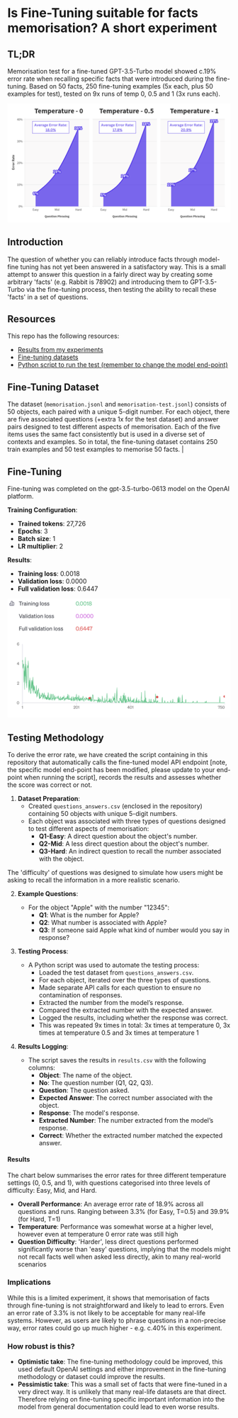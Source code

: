 # Is Fine-Tuning suitable for facts memorisation? A short experiment

## TL;DR
Memorisation test for a fine-tuned GPT-3.5-Turbo model showed c.19% error rate when recalling specific facts that were introduced during the fine-tuning. Based on 50 facts, 250 fine-tuning examples (5x each, plus 50 examples for test), tested on 9x runs of temp 0, 0.5 and 1 (3x runs each).

![Average Error Rate](https://github.com/petergpt/Fine-Tuning-Memorisation-Experiement-GPT-35/blob/main/Pics/summary%20chart.png)


## Introduction
The question of whether you can reliably introduce facts through model-fine tuning has not yet been answered in a satisfactory way. This is a small attempt to answer this question in a fairly direct way by creating some arbitrary 'facts' (e.g. Rabbit is 78902) and introducing them to GPT-3.5-Turbo via the fine-tuning process, then testing the ability to recall these 'facts' in a set of questions.

## Resources
This repo has the following resources:

- [Results from my experiments](https://github.com/petergpt/Fine-Tuning-Memorisation-Experiement-GPT-35/blob/main/all_results.csv)
- [Fine-tuning datasets](https://github.com/petergpt/Fine-Tuning-Memorisation-Experiement-GPT-35/tree/main/fine-tuning%20datasets)
- [Python script to run the test (remember to change the model end-point)](https://github.com/petergpt/Fine-Tuning-Memorisation-Experiement-GPT-35/blob/main/main.py)

## Fine-Tuning Dataset
The dataset (`memorisation.jsonl` and `memorisation-test.jsonl`) consists of 50 objects, each paired with a unique 5-digit number. For each object, there are five associated questions (+extra 1x for the test dataset) and answer pairs designed to test different aspects of memorisation. Each of the five items uses the same fact consistently but is used in a diverse set of contexts and examples. So in total, the fine-tuning dataset contains 250 train examples and 50 test examples to memorise 50 facts.                                    |

## Fine-Tuning
Fine-tuning was completed on the gpt-3.5-turbo-0613 model on the OpenAI platform.

**Training Configuration**:
   - **Trained tokens**: 27,726
   - **Epochs**: 3
   - **Batch size**: 1
   - **LR multiplier**: 2

**Results**:
   - **Training loss**: 0.0018
   - **Validation loss**: 0.0000
   - **Full validation loss**: 0.6447

![Training Loss](https://github.com/petergpt/Fine-Tuning-Memorisation-Experiement-GPT-35/blob/main/Pics/training%20loss.png)

## Testing Methodology
To derive the error rate, we have created the script containing in this repository that automatically calls the fine-tuned model API endpoint [note, the specific model end-point has been modified, please update to your end-point when running the script], records the results and assesses whether the score was correct or not.

1. **Dataset Preparation**:
   - Created `questions_answers.csv` (enclosed in the repository) containing 50 objects with unique 5-digit numbers.
   - Each object was associated with three types of questions designed to test different aspects of memorisation:
     - **Q1-Easy**: A direct question about the object's number.
     - **Q2-Mid**: A less direct question about the object's number.
     - **Q3-Hard**: An indirect question to recall the number associated with the object.

The 'difficulty' of questions was designed to simulate how users might be asking to recall the information in a more realistic scenario.

2. **Example Questions**:
   - For the object "Apple" with the number "12345":
     - **Q1**: What is the number for Apple?
     - **Q2**: What number is associated with Apple?
     - **Q3**: If someone said Apple what kind of number would you say in response?

3. **Testing Process**:
   - A Python script was used to automate the testing process:
     - Loaded the test dataset from `questions_answers.csv`.
     - For each object, iterated over the three types of questions.
     - Made separate API calls for each question to ensure no contamination of responses.
     - Extracted the number from the model’s response.
     - Compared the extracted number with the expected answer.
     - Logged the results, including whether the response was correct.
     - This was repeated 9x times in total: 3x times at temperature 0, 3x times at temperature 0.5 and 3x times at temperature 1

4. **Results Logging**:
   - The script saves the results in `results.csv` with the following columns:
     - **Object**: The name of the object.
     - **No**: The question number (Q1, Q2, Q3).
     - **Question**: The question asked.
     - **Expected Answer**: The correct number associated with the object.
     - **Response**: The model's response.
     - **Extracted Number**: The number extracted from the model’s response.
     - **Correct**: Whether the extracted number matched the expected answer.

#### Results
The chart below summarises the error rates for three different temperature settings (0, 0.5, and 1), with questions categorised into three levels of difficulty: Easy, Mid, and Hard.

   - **Overall Performance**: An average error rate of 18.9% across all questions and runs. Ranging between 3.3% (for Easy, T=0.5) and 39.9% (for Hard, T=1)
   - **Temperature**: Performance was somewhat worse at a higher level, however even at temperature 0 error rate was still high
   - **Question Difficulty**: 'Harder', less direct questions performed significantly worse than 'easy' questions, implying that the models might not recall facts well when asked less directly, akin to many real-world scenarios

### Implications
While this is a limited experiment, it shows that memorisation of facts through fine-tuning is not straightforward and likely to lead to errors. Even an error rate of 3.3% is not likely to be acceptable for many real-life systems. However, as users are likely to phrase questions in a non-precise way, error rates could go up much higher - e.g. c.40% in this experiment.

### How robust is this?
- **Optimistic take**: The fine-tuning methodology could be improved, this used default OpenAI settings and either improvement in the fine-tuning methodology or dataset could improve the results.
- **Pessimistic take**: This was a small set of facts that were fine-tuned in a very direct way. It is unlikely that many real-life datasets are that direct. Therefore relying on fine-tuning specific important information into the model from general documentation could lead to even worse results.